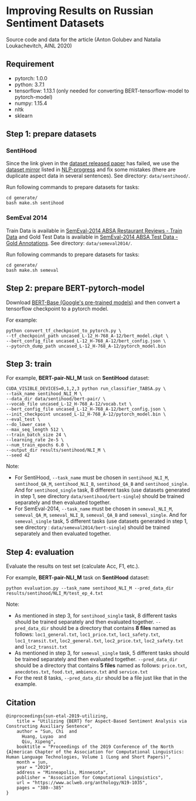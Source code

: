 # Improving Results on Russian Sentiment Datasets

Source code and data for the article (Anton Golubev and Natalia Loukachevitch, AINL 2020)

## Requirement

* pytorch: 1.0.0
* python: 3.7.1
* tensorflow: 1.13.1 (only needed for converting BERT-tensorflow-model to pytorch-model)
* numpy: 1.15.4
* nltk
* sklearn

## Step 1: prepare datasets

### SentiHood

Since the link given in the [dataset released paper](<http://www.aclweb.org/anthology/C16-1146>) has failed, we use the [dataset mirror](<https://github.com/uclmr/jack/tree/master/data/sentihood>) listed in [NLP-progress](https://github.com/sebastianruder/NLP-progress/blob/master/english/sentiment_analysis.md) and fix some mistakes (there are duplicate aspect data in several sentences). See directory: `data/sentihood/`.

Run following commands to prepare datasets for tasks:

```
cd generate/
bash make.sh sentihood
```

### SemEval 2014

Train Data is available in [SemEval-2014 ABSA Restaurant Reviews - Train Data](http://metashare.ilsp.gr:8080/repository/browse/semeval-2014-absa-restaurant-reviews-train-data/479d18c0625011e38685842b2b6a04d72cb57ba6c07743b9879d1a04e72185b8/) and Gold Test Data is available in [SemEval-2014 ABSA Test Data - Gold Annotations](http://metashare.ilsp.gr:8080/repository/browse/semeval-2014-absa-test-data-gold-annotations/b98d11cec18211e38229842b2b6a04d77591d40acd7542b7af823a54fb03a155/). See directory: `data/semeval2014/`.

Run following commands to prepare datasets for tasks:

```
cd generate/
bash make.sh semeval
```

## Step 2: prepare BERT-pytorch-model

Download [BERT-Base (Google's pre-trained models)](https://github.com/google-research/bert) and then convert a tensorflow checkpoint to a pytorch model.

For example:

```
python convert_tf_checkpoint_to_pytorch.py \
--tf_checkpoint_path uncased_L-12_H-768_A-12/bert_model.ckpt \
--bert_config_file uncased_L-12_H-768_A-12/bert_config.json \
--pytorch_dump_path uncased_L-12_H-768_A-12/pytorch_model.bin
```

## Step 3: train

For example, **BERT-pair-NLI_M** task on **SentiHood** dataset:

```
CUDA_VISIBLE_DEVICES=0,1,2,3 python run_classifier_TABSA.py \
--task_name sentihood_NLI_M \
--data_dir data/sentihood/bert-pair/ \
--vocab_file uncased_L-12_H-768_A-12/vocab.txt \
--bert_config_file uncased_L-12_H-768_A-12/bert_config.json \
--init_checkpoint uncased_L-12_H-768_A-12/pytorch_model.bin \
--eval_test \
--do_lower_case \
--max_seq_length 512 \
--train_batch_size 24 \
--learning_rate 2e-5 \
--num_train_epochs 6.0 \
--output_dir results/sentihood/NLI_M \
--seed 42
```

Note:

* For SentiHood, `--task_name` must be chosen in `sentihood_NLI_M`, `sentihood_QA_M`, `sentihood_NLI_B`, `sentihood_QA_B` and `sentihood_single`. And for `sentihood_single` task, 8 different tasks (use datasets generated in step 1, see directory `data/sentihood/bert-single`) should be trained separately and then evaluated together.
* For SemEval-2014, `--task_name` must be chosen in `semeval_NLI_M`, `semeval_QA_M`, `semeval_NLI_B`, `semeval_QA_B` and `semeval_single`. And for `semeval_single` task, 5 different tasks (use datasets generated in step 1, see directory : `data/semeval2014/bert-single`) should be trained separately and then evaluated together.

## Step 4: evaluation

Evaluate the results on test set (calculate Acc, F1, etc.).

For example, **BERT-pair-NLI_M** task on **SentiHood** dataset:

```
python evaluation.py --task_name sentihood_NLI_M --pred_data_dir results/sentihood/NLI_M/test_ep_4.txt
```

Note:

* As mentioned in step 3, for `sentihood_single` task, 8 different tasks should be trained separately and then evaluated together. `--pred_data_dir` should be a directory that contains **8 files** named as follows: `loc1_general.txt`, `loc1_price.txt`, `loc1_safety.txt`, `loc1_transit.txt`, `loc2_general.txt`, `loc2_price.txt`, `loc2_safety.txt` and `loc2_transit.txt`
* As mentioned in step 3, for `semeval_single` task, 5 different tasks should be trained separately and then evaluated together. `--pred_data_dir` should be a directory that contains **5 files** named as follows: `price.txt`, `anecdotes.txt`, `food.txt`, `ambience.txt` and `service.txt`
* For the rest 8 tasks, `--pred_data_dir` should be a file just like that in the example.


## Citation

```
@inproceedings{sun-etal-2019-utilizing,
    title = "Utilizing {BERT} for Aspect-Based Sentiment Analysis via Constructing Auxiliary Sentence",
    author = "Sun, Chi  and
      Huang, Luyao  and
      Qiu, Xipeng",
    booktitle = "Proceedings of the 2019 Conference of the North {A}merican Chapter of the Association for Computational Linguistics: Human Language Technologies, Volume 1 (Long and Short Papers)",
    month = jun,
    year = "2019",
    address = "Minneapolis, Minnesota",
    publisher = "Association for Computational Linguistics",
    url = "https://www.aclweb.org/anthology/N19-1035",
    pages = "380--385"
}
```
